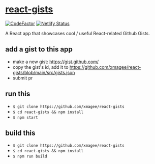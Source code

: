 # [react-gists](https://react-gists.netlify.app/)

[![CodeFactor](https://www.codefactor.io/repository/github/xmagee/react-gists/badge)](https://www.codefactor.io/repository/github/xmagee/react-gists)
[![Netlify Status](https://api.netlify.com/api/v1/badges/8b029513-78b8-42cc-9db8-7f24a7fb8526/deploy-status)](https://app.netlify.com/sites/react-gists/deploys)

A React app that showcases cool / useful React-related Github Gists.

## add a gist to this app 
* make a new gist: https://gist.github.com/
* copy the gist's id, add it to https://github.com/xmagee/react-gists/blob/main/src/gists.json
* submit pr

## run this
* `$ git clone https://github.com/xmagee/react-gists`
* `$ cd react-gists && npm install`
* `$ npm start`

## build this
* `$ git clone https://github.com/xmagee/react-gists`
* `$ cd react-gists && npm install`
* `$ npm run build`
